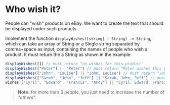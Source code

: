 


# Who wish it?
People can "wish" products on eBay. We want to create the text that should be displayed under such products.  

Implement the function `displayWishes([string] | String) -> String`, which can take an array of String or a Single string separated by comma+space as input, containing the names of people who wish a product. It must return the a String as shown in the example:

```javascript
displayWishes([]) // must return "no wishes for this product"
displayWishes(["Peter"] || "Peter") // must return "Peter wishes this product"
displayWishes(["John", "Louise"] || "John, Louise") // must return "John and Louise wish this product"
displayWishes(["Sarah", "John", "Jeff"] || "Sarah, John, Jeff") // must return "Sarah, John and Jeff wish this product"
wishes ["Cyril", "Edward", "Francis", "Andy"] || "Cyril, Edward, Francis, Andy") // must return "Cyril, Edward and 2 others wish this product"
```

> **Note:** for more than 3 people, you just need to increase the number of *"others".*
